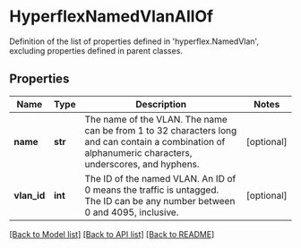 # HyperflexNamedVlanAllOf

Definition of the list of properties defined in 'hyperflex.NamedVlan', excluding properties defined in parent classes.
## Properties
Name | Type | Description | Notes
------------ | ------------- | ------------- | -------------
**name** | **str** | The name of the VLAN. The name can be from 1 to 32 characters long and can contain a combination of alphanumeric characters, underscores, and hyphens. | [optional] 
**vlan_id** | **int** | The ID of the named VLAN. An ID of 0 means the traffic is untagged. The ID can be any number between 0 and 4095, inclusive. | [optional] 

[[Back to Model list]](../README.md#documentation-for-models) [[Back to API list]](../README.md#documentation-for-api-endpoints) [[Back to README]](../README.md)


